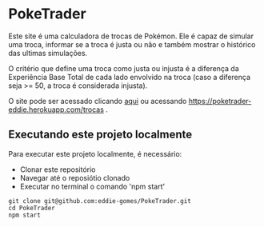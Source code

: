 # PokeTrader
Este site é uma calculadora de trocas de Pokémon. Ele é capaz de simular uma troca, informar se a troca é justa ou não e também mostrar o histórico das ultimas simulações.

O critério que define uma troca como justa ou injusta é a diferença da Experiência Base Total de cada lado envolvido na troca (caso a diferença seja >= 50, a troca é considerada injusta).

O site pode ser acessado clicando [aqui](https://poketrader-eddie.herokuapp.com/trocas) ou acessando https://poketrader-eddie.herokuapp.com/trocas .

## Executando este projeto localmente

Para executar este projeto localmente, é necessário:
- Clonar este repositório
- Navegar até o reposiótio clonado
- Executar no terminal o comando 'npm start'

```
git clone git@github.com:eddie-gomes/PokeTrader.git
cd PokeTrader
npm start
```